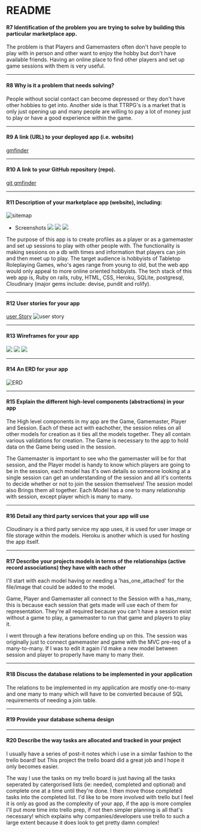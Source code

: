 # README

#### R7 	Identification of the problem you are trying to solve by building this particular marketplace app.
The problem is that Players and Gamemasters often don't have people to play with in person and other want to enjoy the hobby but don't have available friends. Having an online place to find other players and set up game sessions with them is very useful.

---

#### R8 	Why is it a problem that needs solving?
People without social contact can become depressed or they don't have other hobbies to get into. Another side is that TTRPG's is a market that is only just opening up and many people are willing to pay a lot of money just to play or have a good experience within the game.

---

#### R9 	A link (URL) to your deployed app (i.e. website)
[gmfinder](https://infinite-castle-41167.herokuapp.com/games/45)

---

#### R10 	A link to your GitHub repository (repo).
[git gmfinder](https://github.com/Chrystoff/gmfinder)

---

#### R11 	Description of your marketplace app (website), including:
  ![sitemap](/docs/gmfinder_sitemap.png)
- Screenshots
  ![](/docs/sessions_index.png)
  ![](/docs/show_screen.png)
  ![](/docs/edit_screen.png)

The purpose of this app is to create profiles as a player or as a gamemaster and set up sessions to play with other people with. The functionality is making sessions on a db with times and information that players can join and then meet up to play. The target audience is hobbyists of Tabletop Roleplaying Games, who's ages range from young to old, but the web app would only appeal to more online oriented hobbyists.
The tech stack of this web app is, Ruby on rails, ruby, HTML, CSS, Heroku, SQLite, postgresql, Cloudinary (major gems include: devise, pundit and rolify).

---

#### R12 	User stories for your app
[user Story](https://trello.com/b/sSKbPC0s/web-app)
![user story](/docs/gmfinder_userstory.png)

---

#### R13 	Wireframes for your app
![](/docs/wireframe1.png)
![](/docs/wireframe2.png)
![](/docs/wireframe3.png)

---

#### R14 	An ERD for your app
![ERD](/docs/gmfinder_erd.png)

---

#### R15 	Explain the different high-level components (abstractions) in your app
The High level components in my app are the Game, Gamemaster, Player and Session. Each of these act with eachother, the session relies on all other models for creation as it ties all the models together. They all contain various validations for creation. The Game is necessary to the app to hold data on the Game being used in the session. 

The Gamemaster is important to see who the gamemaster will be for that session, and the Player model is handy to know which players are going to be in the session, each model has it's own details so someone looking at a single session can get an understanding of the session and all it's contents to decide whether or not to join the session themselves! The session model also Brings them all together. Each Model has a one to many relationship with session, except player which is many to many.

---

#### R16 	Detail any third party services that your app will use
Cloudinary is a third party service my app uses, it is used for user image or file storage within the models. Heroku is another which is used for hosting the app itself. 

---

#### R17 	Describe your projects models in terms of the relationships (active record associations) they have with each other
I'll start with each model having or needing a 'has_one_attached' for the file/image that could be added to the model.

Game, Player and Gamemaster all connect to the Session with a has_many, this is because each session that gets made will use each of them for representation. They're all required because you can't have a session exist without a game to play, a gamemaster to run that game and players to play it. 

I went through a few iterations before ending up on this. The session was originally just to connect gamemaster and game with the MVC pre-req of a many-to-many. If I was to edit it again i'd make a new model between session and player to properly have many to many their.

---

#### R18 	Discuss the database relations to be implemented in your application
The relations to be implemented in my application are mostly one-to-many and one many to many which will have to be converted because of SQL requirements of needing a join table.

---

#### R19 	Provide your database schema design


---

#### R20 	Describe the way tasks are allocated and tracked in your project
I usually have a series of post-it notes which i use in a similar fashion to the trello board! but This project the trello board did a great job and I hope it only becomes easier.

The way I use the tasks on my trello board is just having all the tasks seperated by catergorised lists (ie: needed, completed and optional) and complete one at a time until they're done. I then move those completed tasks into the completed list. I'd like to be more involved with trello but I feel it is only as good as the complexity of your app, if the app is more complex I'll put more time into trello prep, if not then simpler planning is all that's necessary! which explains why companies/developers use trello to such a large extent because it does look to get pretty damn complex!